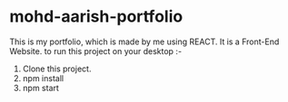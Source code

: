 # mohd-aarish-portfolio
This is my portfolio, which is made by me using REACT. It is a Front-End Website.
to run this project on your desktop :-
1. Clone this project.
2. npm install
3. npm start
